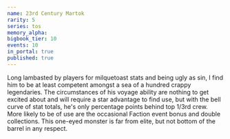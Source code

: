 ```yaml
---
name: 23rd Century Martok
rarity: 5
series: tos
memory_alpha:
bigbook_tier: 10
events: 10
in_portal: true
published: true
---
```


Long lambasted by players for milquetoast stats and being ugly as sin, I find him to be at least competent amongst a sea of a hundred crappy legendaries. The circumstances of his voyage ability are nothing to get excited about and will require a star advantage to find use, but with the bell curve of stat totals, he's only percentage points behind top 1/3rd crew. More likely to be of use are the occasional Faction event bonus and double collections. This one-eyed monster is far from elite, but not bottom of the barrel in any respect.
